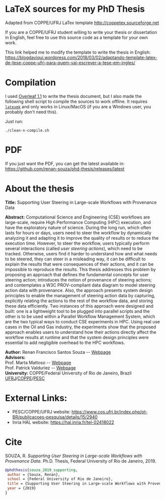 # LaTeX sources for my PhD Thesis

Adapted from COPPE/UFRJ LaTex template http://coppetex.sourceforge.net 

If you are a COPPE/UFRJ student willing to write your thesis or dissertation in English, feel free to use this source code as a template for your own work.

This link helped me to modify the template to write the thesis in English:
https://blogdaviqui.wordpress.com/2018/03/02/adaptando-template-latex-de-tese-coppe-ufrj-para-quem-vai-escrever-a-tese-em-ingles/


# Compilation

I used [Overleaf 1.1](https://www.overleaf.com/) to write the thesis document, but I also made the following shell script to compile the sources to work offline. It requires [`latexmk`](https://ctan.org/pkg/latexmk?lang=en) and only works in Linux/MacOS (if you are a Windows user, you probably don't need this).

Just run:
```shell
./clean-n-compile.sh
```

# PDF

If you just want the PDF, you can get the latest available in: https://github.com/renan-souza/phd-thesis/releases/latest

# About the thesis

**Title:** Supporting User Steering in Large-scale Workflows with Provenance Data

**Abstract:**
Computational Science and Engineering (CSE) workflows are large-scale, require High Performance Computing (HPC) execution, and have the exploratory nature of science.
During the long run, which often lasts for hours or days, users need to steer the workflow by dynamically analyzing it and adapting it to improve the quality of results or to reduce the execution time. 
However, to steer the workflow, users typically perform several interactions (called *user steering actions*), which need to be tracked.
Otherwise, users find it harder to understand how and what needs to be steered, they can steer in a misleading way, it can be difficult to explain the results that were consequences of their actions, and it can be impossible to reproduce the results.
This thesis addresses this problem by proposing an approach that defines the fundamental concepts for user steering action; introduces the notion of provenance of steering actions; and contemplates a W3C PROV-compliant data diagram to model steering action data with provenance.
Also, the approach presents system design principles to enable the management of steering action data by capturing, explicitly relating the actions to the rest of the workflow data, and storing these data efficiently.
Two instances of this approach were designed and built: one is a lightweight tool to be plugged into parallel scripts and the other is to be used within a Parallel Workflow Management System, which are the two typical ways to conduct CSE experiments in HPC.
Using real use cases in the Oil and Gas industry, the experiments show that the proposed approach enables users to understand how their actions directly affect the workflow results at runtime and that the system design principles were essential to add 
negligible overhead to the HPC workflows.

**Author:** Renan Francisco Santos Souza -- [Webpage](https://renansouza.org/) <br/>
**Advisors:**  <br/>
Prof. Marta Mattoso -- [Webpage](https://www.cos.ufrj.br/~marta/) <br/>
Prof. Patrick Valduriez -- [Webpage](http://www-sop.inria.fr/members/Patrick.Valduriez/)  <br/>
**University:** COPPE/Federal University of Rio de Janeiro, Brazil   [UFRJ](https://ufrj.br/)/[COPPE](http://www.coppe.ufrj.br/)/[PESC](https://www.cos.ufrj.br)   <br/>

# External Links:

- PESC/COPPE/UFRJ website:  https://www.cos.ufrj.br/index.php/pt-BR/publicacoes-pesquisa/details/15/2940
- Inria HAL website: https://hal.inria.fr/tel-02418022

# Cite

SOUZA, R. *Supporting User Steering in Large-scale Workflows with Provenance Data.* Ph.D. Thesis, Federal University of Rio de Janeiro, 2019.
```bibtex
@phdthesis{souza_2019_supporting,
 author = {Souza, Renan},
 school = {Federal University of Rio de Janeiro},
 title = {Supporting User Steering in Large-scale Workflows with Provenance Data},
 year = {2019}
}
```

